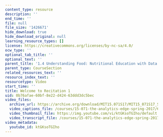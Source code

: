 ```yaml
---
content_type: resource
description: ''
end_time: ''
file: null
file_size: '1426671'
hide_download: true
hide_download_original: null
learning_resource_types: []
license: https://creativecommons.org/licenses/by-nc-sa/4.0/
ocw_type: ''
optional_tab_title: ''
optional_text: ''
parent_title: '1.4 Understanding Food: Nutritional Education with Data  (Recitation)'
parent_type: CourseSection
related_resources_text: ''
resource_index_text: ''
resourcetype: Video
start_time: ''
title: Welcome to Recitation 1
uid: 0b76afae-60bf-8e22-d424-63ddd3dc5bec
video_files:
  archive_url: https://archive.org/download/MIT15.071S17/MIT15_071S17_Session_1.4.01_300k.mp4
  video_captions_file: /courses/15-071-the-analytics-edge-spring-2017/606d5138a21158de9be0b7ae272db991_ktGKsoTGIho.vtt
  video_thumbnail_file: https://img.youtube.com/vi/ktGKsoTGIho/default.jpg
  video_transcript_file: /courses/15-071-the-analytics-edge-spring-2017/258344bd1aa95a5c5fdc8555688af16f_ktGKsoTGIho.pdf
video_metadata:
  youtube_id: ktGKsoTGIho
---
```

